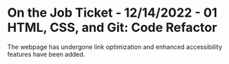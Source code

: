 # On the Job Ticket - 12/14/2022 - 01 HTML, CSS, and Git: Code Refactor 

The webpage has undergone link optimization and enhanced accessibility features have been added. 

